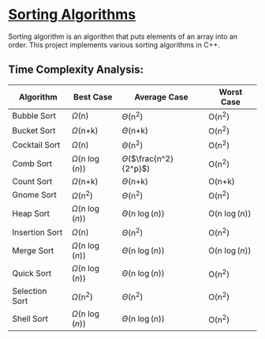 # [Sorting Algorithms](https://en.wikipedia.org/wiki/Sorting_algorithm)

Sorting algorithm is an algorithm that puts elements of an array into an order. This project implements various sorting algorithms in C++.

## Time Complexity Analysis:

|Algorithm|Best Case|Average Case|Worst Case|
|---|---|---|---|
|Bubble Sort|$\Omega$(n)|$\Theta$(n<sup>2</sup>)|O(n<sup>2</sup>)|
|Bucket Sort|$\Omega$(n+k)|$\Theta$(n+k)|O(n<sup>2</sup>)|
|Cocktail Sort|$\Omega$(n)|$\Theta$(n<sup>2</sup>)|O(n<sup>2</sup>)|
|Comb Sort|$\Omega$(n $\log(n)$)|$\Theta$($\frac{n^2}{2^p}$)|O(n<sup>2</sup>)|
|Count Sort|$\Omega$(n+k)|$\Theta$(n+k)|O(n+k)|
|Gnome Sort|$\Omega$(n<sup>2</sup>)|$\Theta$(n<sup>2</sup>)|O(n<sup>2</sup>)|
|Heap Sort|$\Omega$(n $\log(n)$)|$\Theta$(n $\log(n)$)|O(n $\log(n)$)|
|Insertion Sort|$\Omega$(n)|$\Theta$(n<sup>2</sup>)|O(n<sup>2</sup>)|
|Merge Sort|$\Omega$(n $\log(n)$)|$\Theta$(n $\log(n)$)|O(n $\log(n)$)|
|Quick Sort|$\Omega$(n $\log(n)$)|$\Theta$(n $\log(n)$)|O(n<sup>2</sup>)|
|Selection Sort|$\Omega$(n<sup>2</sup>)|$\Theta$(n<sup>2</sup>)|O(n<sup>2</sup>)|
|Shell Sort|$\Omega$(n $\log(n)$)|$\Theta$(n $\log(n)$)|O(n<sup>2</sup>)|